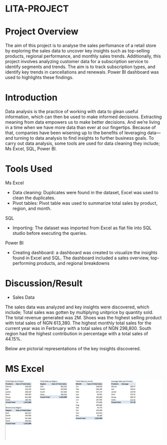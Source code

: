# LITA-PROJECT

  # Project Overview
The aim of this project is to analyse the sales perfomance of a retail store by exploring the sales data to uncover key insights such as top-selling products, regional 
performance, and monthly sales trends. Additionally, this project involves analyzing customer data for a subscription service to identify segments and trends. The aim is to  track subscription types, and identify key trends in cancellations and renewals. Power BI dashboard was used to highlights these findings.

# Introduction 
Data analysis is the practice of working with data to glean useful information, which can then be used to make informed decisions. Extracting meaning from data empowers us to make better decisions. And we’re living in a time when we have more data than ever at our fingertips. Because of that, companies have been wisening up to the benefits of leveraging data—and turning to data analysis to find insights to further business goals.  To carry out data analysis, some tools are used for data cleaning they include; Ms Excel, SQL, Power BI. 

# Tools Used
Ms Excel
   - Data cleaning: Duplicates were found in the dataset, Excel was used to clean the duplicates.
   - Pivot tables: Pivot table was used to summarize total sales by product, region, and month. 

SQL

 - Importing: The dataset was imported from Excel as flat file into SQL studio before executing the queries.
    
Power BI

  - Creating dashboard: a dashboard was created to visualize the insights found in Excel and SQL. 
    The dashboard included a sales overview, top-performing products, and 
regional breakdowns

# Discussion/Result
   - Sales Data

The sales data was analyzed and key insights were discovered, which include; Total sales was gotten by multiplying unitprice by quantity sold. The total revenue generated was 2M. Shoes was the highest selling product with total sales of NGN 613,380. The highest monthly total sales for the current year was in Ferbruary with a total sales of NGN 298,800. South region had the highest contribution in percentage with a total sales of 44.15%. 

 

Below are pictorial representations of the key insights discovered.


# MS Excel

![SALES DATA MS EXCEL](https://github.com/Abasianam/LITA-PROJECT/blob/main/SALES%20DATA%20MS%20EXCEL.jpg)






